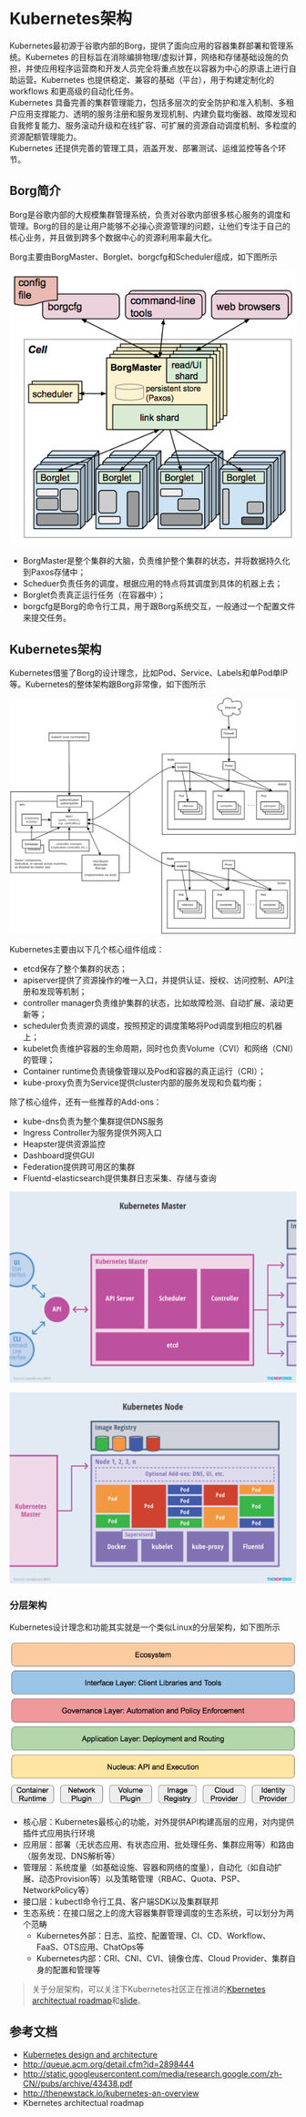 # Kubernetes架构

Kubernetes最初源于谷歌内部的Borg，提供了面向应用的容器集群部署和管理系统。Kubernetes 的目标旨在消除编排物理/虚拟计算，网络和存储基础设施的负担，并使应用程序运营商和开发人员完全将重点放在以容器为中心的原语上进行自助运营。Kubernetes 也提供稳定、兼容的基础（平台），用于构建定制化的workflows 和更高级的自动化任务。  
Kubernetes 具备完善的集群管理能力，包括多层次的安全防护和准入机制、多租户应用支撑能力、透明的服务注册和服务发现机制、内建负载均衡器、故障发现和自我修复能力、服务滚动升级和在线扩容、可扩展的资源自动调度机制、多粒度的资源配额管理能力。  
Kubernetes 还提供完善的管理工具，涵盖开发、部署测试、运维监控等各个环节。

## Borg简介

Borg是谷歌内部的大规模集群管理系统，负责对谷歌内部很多核心服务的调度和管理。Borg的目的是让用户能够不必操心资源管理的问题，让他们专注于自己的核心业务，并且做到跨多个数据中心的资源利用率最大化。

Borg主要由BorgMaster、Borglet、borgcfg和Scheduler组成，如下图所示

![borg](media/borg.png)

* BorgMaster是整个集群的大脑，负责维护整个集群的状态，并将数据持久化到Paxos存储中；
* Scheduer负责任务的调度，根据应用的特点将其调度到具体的机器上去；
* Borglet负责真正运行任务（在容器中）；
* borgcfg是Borg的命令行工具，用于跟Borg系统交互，一般通过一个配置文件来提交任务。

## Kubernetes架构

Kubernetes借鉴了Borg的设计理念，比如Pod、Service、Labels和单Pod单IP等。Kubernetes的整体架构跟Borg非常像，如下图所示

![architecture](media/architecture.png)

Kubernetes主要由以下几个核心组件组成： 

- etcd保存了整个集群的状态；
- apiserver提供了资源操作的唯一入口，并提供认证、授权、访问控制、API注册和发现等机制；
- controller manager负责维护集群的状态，比如故障检测、自动扩展、滚动更新等；
- scheduler负责资源的调度，按照预定的调度策略将Pod调度到相应的机器上；
- kubelet负责维护容器的生命周期，同时也负责Volume（CVI）和网络（CNI）的管理；
- Container runtime负责镜像管理以及Pod和容器的真正运行（CRI）；
- kube-proxy负责为Service提供cluster内部的服务发现和负载均衡；

除了核心组件，还有一些推荐的Add-ons：

- kube-dns负责为整个集群提供DNS服务
- Ingress Controller为服务提供外网入口
- Heapster提供资源监控
- Dashboard提供GUI
- Federation提供跨可用区的集群
- Fluentd-elasticsearch提供集群日志采集、存储与查询


![](/images/14791969222306.png)

![](/images/14791969311297.png)

### 分层架构

Kubernetes设计理念和功能其实就是一个类似Linux的分层架构，如下图所示

![](/images/14937095836427.jpg)

* 核心层：Kubernetes最核心的功能，对外提供API构建高层的应用，对内提供插件式应用执行环境
* 应用层：部署（无状态应用、有状态应用、批处理任务、集群应用等）和路由（服务发现、DNS解析等）
* 管理层：系统度量（如基础设施、容器和网络的度量），自动化（如自动扩展、动态Provision等）以及策略管理（RBAC、Quota、PSP、NetworkPolicy等）
* 接口层：kubectl命令行工具、客户端SDK以及集群联邦
* 生态系统：在接口层之上的庞大容器集群管理调度的生态系统，可以划分为两个范畴
  * Kubernetes外部：日志、监控、配置管理、CI、CD、Workflow、FaaS、OTS应用、ChatOps等
  * Kubernetes内部：CRI、CNI、CVI、镜像仓库、Cloud Provider、集群自身的配置和管理等

> 关于分层架构，可以关注下Kubernetes社区正在推进的[Kbernetes architectual roadmap](https://docs.google.com/document/d/1XkjVm4bOeiVkj-Xt1LgoGiqWsBfNozJ51dyI-ljzt1o)和[slide](https://docs.google.com/presentation/d/1GpELyzXOGEPY0Y1ft26yMNV19ROKt8eMN67vDSSHglk/edit)。

## 参考文档

- [Kubernetes design and architecture](https://github.com/kubernetes/community/blob/master/contributors/design-proposals/architecture.md)
- <http://queue.acm.org/detail.cfm?id=2898444>
- <http://static.googleusercontent.com/media/research.google.com/zh-CN//pubs/archive/43438.pdf>
- <http://thenewstack.io/kubernetes-an-overview>
- Kbernetes architectual roadmap
